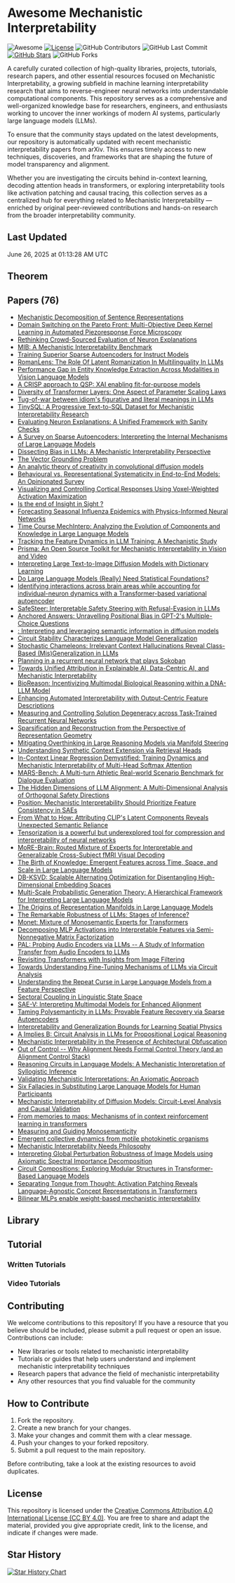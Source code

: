 # Awesome Mechanistic Interpretability

![Awesome](https://awesome.re/badge.svg)
[![License](https://img.shields.io/badge/license-MIT-blue.svg)](LICENSE)
![GitHub Contributors](https://img.shields.io/github/contributors/gauravfs-14/awesome-mechanistic-interpretability.svg)
![GitHub Last Commit](https://img.shields.io/github/last-commit/gauravfs-14/awesome-mechanistic-interpretability.svg)
[![GitHub Stars](https://img.shields.io/github/stars/gauravfs-14/awesome-mechanistic-interpretability.svg?style=social)](https://github.com/gauravfs-14/awesome-mechanistic-interpretability)
![GitHub Forks](https://img.shields.io/github/forks/gauravfs-14/awesome-mechanistic-interpretability.svg)

A carefully curated collection of high-quality libraries, projects, tutorials, research papers, and other essential resources focused on Mechanistic Interpretability, a growing subfield in machine learning interpretability research that aims to reverse-engineer neural networks into understandable computational components. This repository serves as a comprehensive and well-organized knowledge base for researchers, engineers, and enthusiasts working to uncover the inner workings of modern AI systems, particularly large language models (LLMs).

To ensure that the community stays updated on the latest developments, our repository is automatically updated with recent mechanistic interpretability papers from arXiv. This ensures timely access to new techniques, discoveries, and frameworks that are shaping the future of model transparency and alignment.

Whether you are investigating the circuits behind in-context learning, decoding attention heads in transformers, or exploring interpretability tools like activation patching and causal tracing, this collection serves as a centralized hub for everything related to Mechanistic Interpretability — enriched by original peer-reviewed contributions and hands-on research from the broader interpretability community.

## Last Updated
June 26, 2025 at 01:13:28 AM UTC


## Theorem

## Papers (76)
- [Mechanistic Decomposition of Sentence Representations](https://arxiv.org/abs/2506.04373)
- [Domain Switching on the Pareto Front: Multi-Objective Deep Kernel Learning in Automated Piezoresponse Force Microscopy](https://arxiv.org/abs/2506.08073)
- [Rethinking Crowd-Sourced Evaluation of Neuron Explanations](https://arxiv.org/abs/2506.07985)
- [MIB: A Mechanistic Interpretability Benchmark](https://arxiv.org/abs/2504.13151)
- [Training Superior Sparse Autoencoders for Instruct Models](https://arxiv.org/abs/2506.07691)
- [RomanLens: The Role Of Latent Romanization In Multilinguality In LLMs](https://arxiv.org/abs/2502.07424)
- [Performance Gap in Entity Knowledge Extraction Across Modalities in Vision Language Models](https://arxiv.org/abs/2412.14133)
- [A CRISP approach to QSP: XAI enabling fit-for-purpose models](https://arxiv.org/abs/2505.02750)
- [Diversity of Transformer Layers: One Aspect of Parameter Scaling Laws](https://arxiv.org/abs/2505.24009)
- [Tug-of-war between idiom's figurative and literal meanings in LLMs](https://arxiv.org/abs/2506.01723)
- [TinySQL: A Progressive Text-to-SQL Dataset for Mechanistic Interpretability Research](https://arxiv.org/abs/2503.12730)
- [Evaluating Neuron Explanations: A Unified Framework with Sanity Checks](https://arxiv.org/abs/2506.05774)
- [A Survey on Sparse Autoencoders: Interpreting the Internal Mechanisms of Large Language Models](https://arxiv.org/abs/2503.05613)
- [Dissecting Bias in LLMs: A Mechanistic Interpretability Perspective](https://arxiv.org/abs/2506.05166)
- [The Vector Grounding Problem](https://arxiv.org/abs/2304.01481)
- [An analytic theory of creativity in convolutional diffusion models](https://arxiv.org/abs/2412.20292)
- [Behavioural vs. Representational Systematicity in End-to-End Models: An Opinionated Survey](https://arxiv.org/abs/2506.04461)
- [Visualizing and Controlling Cortical Responses Using Voxel-Weighted Activation Maximization](https://arxiv.org/abs/2506.04379)
- [Is the end of Insight in Sight ?](https://arxiv.org/abs/2505.04627)
- [Forecasting Seasonal Influenza Epidemics with Physics-Informed Neural Networks](https://arxiv.org/abs/2506.03897)
- [Time Course MechInterp: Analyzing the Evolution of Components and Knowledge in Large Language Models](https://arxiv.org/abs/2506.03434)
- [Tracking the Feature Dynamics in LLM Training: A Mechanistic Study](https://arxiv.org/abs/2412.17626)
- [Prisma: An Open Source Toolkit for Mechanistic Interpretability in Vision and Video](https://arxiv.org/abs/2504.19475)
- [Interpreting Large Text-to-Image Diffusion Models with Dictionary Learning](https://arxiv.org/abs/2505.24360)
- [Do Large Language Models (Really) Need Statistical Foundations?](https://arxiv.org/abs/2505.19145)
- [Identifying interactions across brain areas while accounting for individual-neuron dynamics with a Transformer-based variational autoencoder](https://arxiv.org/abs/2506.02263)
- [SafeSteer: Interpretable Safety Steering with Refusal-Evasion in LLMs](https://arxiv.org/abs/2506.04250)
- [Anchored Answers: Unravelling Positional Bias in GPT-2's Multiple-Choice Questions](https://arxiv.org/abs/2405.03205)
- [: Interpreting and leveraging semantic information in diffusion models](https://arxiv.org/abs/2411.16725)
- [Circuit Stability Characterizes Language Model Generalization](https://arxiv.org/abs/2505.24731)
- [Stochastic Chameleons: Irrelevant Context Hallucinations Reveal Class-Based (Mis)Generalization in LLMs](https://arxiv.org/abs/2505.22630)
- [Planning in a recurrent neural network that plays Sokoban](https://arxiv.org/abs/2407.15421)
- [Towards Unified Attribution in Explainable AI, Data-Centric AI, and Mechanistic Interpretability](https://arxiv.org/abs/2501.18887)
- [BioReason: Incentivizing Multimodal Biological Reasoning within a DNA-LLM Model](https://arxiv.org/abs/2505.23579)
- [Enhancing Automated Interpretability with Output-Centric Feature Descriptions](https://arxiv.org/abs/2501.08319)
- [Measuring and Controlling Solution Degeneracy across Task-Trained Recurrent Neural Networks](https://arxiv.org/abs/2410.03972)
- [Sparsification and Reconstruction from the Perspective of Representation Geometry](https://arxiv.org/abs/2505.22506)
- [Mitigating Overthinking in Large Reasoning Models via Manifold Steering](https://arxiv.org/abs/2505.22411)
- [Understanding Synthetic Context Extension via Retrieval Heads](https://arxiv.org/abs/2410.22316)
- [In-Context Linear Regression Demystified: Training Dynamics and Mechanistic Interpretability of Multi-Head Softmax Attention](https://arxiv.org/abs/2503.12734)
- [MARS-Bench: A Multi-turn Athletic Real-world Scenario Benchmark for Dialogue Evaluation](https://arxiv.org/abs/2505.23810)
- [The Hidden Dimensions of LLM Alignment: A Multi-Dimensional Analysis of Orthogonal Safety Directions](https://arxiv.org/abs/2502.09674)
- [Position: Mechanistic Interpretability Should Prioritize Feature Consistency in SAEs](https://arxiv.org/abs/2505.20254)
- [From What to How: Attributing CLIP's Latent Components Reveals Unexpected Semantic Reliance](https://arxiv.org/abs/2505.20229)
- [Tensorization is a powerful but underexplored tool for compression and interpretability of neural networks](https://arxiv.org/abs/2505.20132)
- [MoRE-Brain: Routed Mixture of Experts for Interpretable and Generalizable Cross-Subject fMRI Visual Decoding](https://arxiv.org/abs/2505.15946)
- [The Birth of Knowledge: Emergent Features across Time, Space, and Scale in Large Language Models](https://arxiv.org/abs/2505.19440)
- [DB-KSVD: Scalable Alternating Optimization for Disentangling High-Dimensional Embedding Spaces](https://arxiv.org/abs/2505.18441)
- [Multi-Scale Probabilistic Generation Theory: A Hierarchical Framework for Interpreting Large Language Models](https://arxiv.org/abs/2505.18244)
- [The Origins of Representation Manifolds in Large Language Models](https://arxiv.org/abs/2505.18235)
- [The Remarkable Robustness of LLMs: Stages of Inference?](https://arxiv.org/abs/2406.19384)
- [Monet: Mixture of Monosemantic Experts for Transformers](https://arxiv.org/abs/2412.04139)
- [Decomposing MLP Activations into Interpretable Features via Semi-Nonnegative Matrix Factorization](https://arxiv.org/abs/2506.10920)
- [PAL: Probing Audio Encoders via LLMs -- A Study of Information Transfer from Audio Encoders to LLMs](https://arxiv.org/abs/2506.10423)
- [Revisiting Transformers with Insights from Image Filtering](https://arxiv.org/abs/2506.10371)
- [Towards Understanding Fine-Tuning Mechanisms of LLMs via Circuit Analysis](https://arxiv.org/abs/2502.11812)
- [Understanding the Repeat Curse in Large Language Models from a Feature Perspective](https://arxiv.org/abs/2504.14218)
- [Sectoral Coupling in Linguistic State Space](https://arxiv.org/abs/2506.12927)
- [SAE-V: Interpreting Multimodal Models for Enhanced Alignment](https://arxiv.org/abs/2502.17514)
- [Taming Polysemanticity in LLMs: Provable Feature Recovery via Sparse Autoencoders](https://arxiv.org/abs/2506.14002)
- [Interpretability and Generalization Bounds for Learning Spatial Physics](https://arxiv.org/abs/2506.15199)
- [A Implies B: Circuit Analysis in LLMs for Propositional Logical Reasoning](https://arxiv.org/abs/2411.04105)
- [Mechanistic Interpretability in the Presence of Architectural Obfuscation](https://arxiv.org/abs/2506.18053)
- [Out of Control -- Why Alignment Needs Formal Control Theory (and an Alignment Control Stack)](https://arxiv.org/abs/2506.17846)
- [Reasoning Circuits in Language Models: A Mechanistic Interpretation of Syllogistic Inference](https://arxiv.org/abs/2408.08590)
- [Validating Mechanistic Interpretations: An Axiomatic Approach](https://arxiv.org/abs/2407.13594)
- [Six Fallacies in Substituting Large Language Models for Human Participants](https://arxiv.org/abs/2402.04470)
- [Mechanistic Interpretability of Diffusion Models: Circuit-Level Analysis and Causal Validation](https://arxiv.org/abs/2506.17237)
- [From memories to maps: Mechanisms of in context reinforcement learning in transformers](https://arxiv.org/abs/2506.19686)
- [Measuring and Guiding Monosemanticity](https://arxiv.org/abs/2506.19382)
- [Emergent collective dynamics from motile photokinetic organisms](https://arxiv.org/abs/2506.19081)
- [Mechanistic Interpretability Needs Philosophy](https://arxiv.org/abs/2506.18852)
- [Interpreting Global Perturbation Robustness of Image Models using Axiomatic Spectral Importance Decomposition](https://arxiv.org/abs/2408.01139)
- [Circuit Compositions: Exploring Modular Structures in Transformer-Based Language Models](https://arxiv.org/abs/2410.01434)
- [Separating Tongue from Thought: Activation Patching Reveals Language-Agnostic Concept Representations in Transformers](https://arxiv.org/abs/2411.08745)
- [Bilinear MLPs enable weight-based mechanistic interpretability](https://arxiv.org/abs/2410.08417)


## Library

## Tutorial

### Written Tutorials

### Video Tutorials

## Contributing

We welcome contributions to this repository! If you have a resource that you believe should be included, please submit a pull request or open an issue. Contributions can include:

- New libraries or tools related to mechanistic interpretability
- Tutorials or guides that help users understand and implement mechanistic interpretability techniques
- Research papers that advance the field of mechanistic interpretability
- Any other resources that you find valuable for the community

## How to Contribute

1. Fork the repository.
2. Create a new branch for your changes.
3. Make your changes and commit them with a clear message.
4. Push your changes to your forked repository.
5. Submit a pull request to the main repository.

Before contributing, take a look at the existing resources to avoid duplicates.

## License

This repository is licensed under the [Creative Commons Attribution 4.0 International License (CC BY 4.0)](LICENSE). You are free to share and adapt the material, provided you give appropriate credit, link to the license, and indicate if changes were made.

## Star History

[![Star History Chart](https://api.star-history.com/svg?repos=gauravfs-14/awesome-mechanistic-interpretability)](https://star-history.com/#gauravfs-14/awesome-mechanistic-interpretability&Date)
